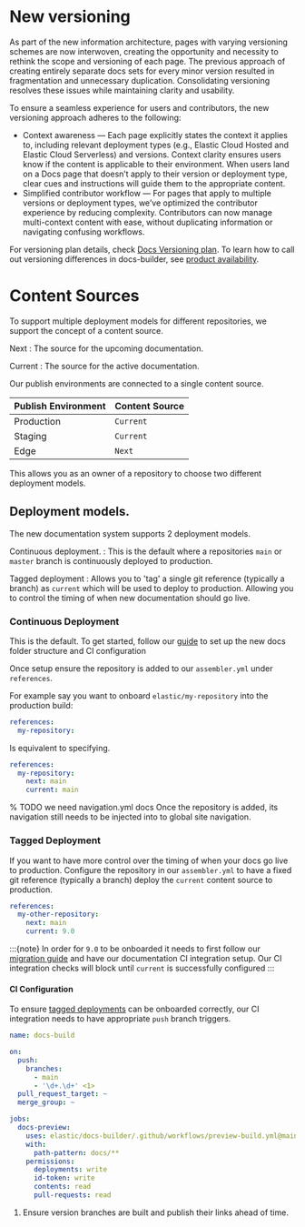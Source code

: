 # New versioning

As part of the new information architecture, pages with varying versioning schemes are now interwoven, creating the opportunity and necessity to rethink the scope and versioning of each page. The previous approach of creating entirely separate docs sets for every minor version resulted in fragmentation and unnecessary duplication. Consolidating versioning resolves these issues while maintaining clarity and usability.

To ensure a seamless experience for users and contributors, the new versioning approach adheres to the following:

* Context awareness — Each page explicitly states the context it applies to, including relevant deployment types (e.g., Elastic Cloud Hosted and Elastic Cloud Serverless) and versions. Context clarity ensures users know if the content is applicable to their environment. When users land on a Docs page that doesn’t apply to their version or deployment type, clear cues and instructions will guide them to the appropriate content.
* Simplified contributor workflow — For pages that apply to multiple versions or deployment types, we’ve optimized the contributor experience by reducing complexity. Contributors can now manage multi-context content with ease, without duplicating information or navigating confusing workflows.

For versioning plan details, check [Docs Versioning plan](https://docs.google.com/presentation/d/1rHl0ia0ZkLHPLAYE5522CTDoatqwAxwAo29_etStPW8/edit?usp=sharing). To learn how to call out versioning differences in docs-builder, see [product availability](../syntax/applies.md).


# Content Sources

To support multiple deployment models for different repositories, we support the concept of a content source.

Next
:   The source for the upcoming documentation.

Current
:   The source for the active documentation.


Our publish environments are connected to a single content source.

| Publish Environment | Content Source |
|---------------------|----------------|
| Production          | `Current`      |
| Staging             | `Current`      |
| Edge                | `Next`         |

This allows you as an owner of a repository to choose two different deployment models.

## Deployment models.

The new documentation system supports 2 deployment models.

Continuous deployment. 
:   This is the default where a repositories `main` or `master` branch is continuously deployed to production.

Tagged deployment
:   Allows you to 'tag' a single git reference (typically a branch) as `current` which will be used to deploy to production.
    Allowing you to control the timing of when new documentation should go live.


### Continuous Deployment

This is the default. To get started, follow our [guide](guide/index.md) to set up the new docs folder structure and CI configuration

Once setup ensure the repository is added to our `assembler.yml`  under `references`. 

For example say you want to onboard `elastic/my-repository` into the production build:

```yaml
references:
  my-repository:
```

Is equivalent to specifying.

```yaml
references:
  my-repository:
    next: main
    current: main
```

% TODO we need navigation.yml docs
Once the repository is added, its navigation still needs to be injected into to global site navigation.

### Tagged Deployment

If you want to have more control over the timing of when your docs go live to production. Configure the repository
in our `assembler.yml` to have a fixed git reference (typically a branch) deploy the `current` content source to production.

```yaml
references:
  my-other-repository:
    next: main
    current: 9.0
```

:::{note}
In order for `9.0` to be onboarded it needs to first follow our [migration guide](guide/index.md) and have our documentation CI integration setup.
Our CI integration checks will block until `current` is successfully configured
:::

#### CI Configuration

To ensure [tagged deployments](#tagged-deployment) can be onboarded correctly, our CI integration needs to have appropriate `push`
 branch triggers.

```yml
name: docs-build

on:
  push:
    branches:
      - main
      - '\d+.\d+' <1>
  pull_request_target: ~
  merge_group: ~

jobs:
  docs-preview:
    uses: elastic/docs-builder/.github/workflows/preview-build.yml@main
    with:
      path-pattern: docs/**
    permissions:
      deployments: write
      id-token: write
      contents: read
      pull-requests: read
```

1. Ensure version branches are built and publish their links ahead of time.
